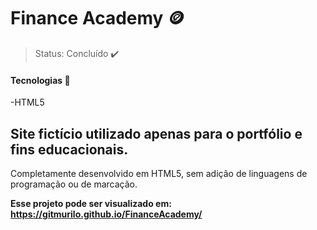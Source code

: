 # Finance Academy 🪙

> Status: Concluído ✔️

#### Tecnologias 🔧
-HTML5

## Site fictício utilizado apenas para o portfólio e fins educacionais. <br>
Completamente desenvolvido em HTML5, sem adição de linguagens de programação ou de marcação.

**Esse projeto pode ser visualizado em: https://gitmurilo.github.io/FinanceAcademy/**
